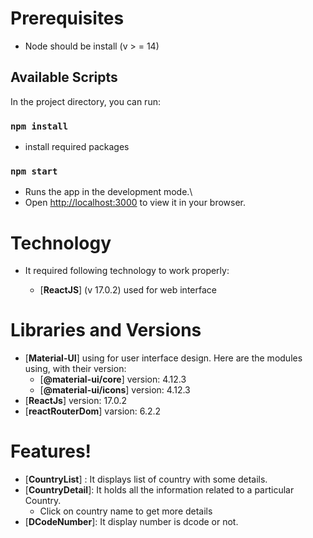 # Prerequisites
- Node should be install (v > = 14)

## Available Scripts

In the project directory, you can run:

### `npm install`
- install required packages

### `npm start`
- Runs the app in the development mode.\
- Open [http://localhost:3000](http://localhost:3000) to view it in your browser.

# Technology
- It required following technology to work properly:

    - [**ReactJS**] (v 17.0.2) used for web interface
# Libraries and Versions

* [**Material-UI**] 
    using for user interface design. Here are the modules using, with their version:
    * [**@material-ui/core**] version: 4.12.3
    * [**@material-ui/icons**] version: 4.12.3
* [**ReactJs**] version: 17.0.2
* [**reactRouterDom**] varsion: 6.2.2

# Features!

* [**CountryList**] :  It displays list of country with some details.
* [**CountryDetail**]:  It holds all the information related to a particular Country.
    * Click on country name to get more details
* [**DCodeNumber**]: It display number is dcode or not.

